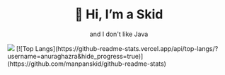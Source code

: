 <h1 align="center">👋 Hi, I’m a Skid</h1>
<p align="center">and I don't like Java</p>

<picture>
<source 
  srcset="https://github-readme-stats.vercel.app/api?username=manpanskid&show_icons=true&theme=dark"
  media="(prefers-color-scheme: dark)"
/>
<source
  srcset="https://github-readme-stats.vercel.app/api?username=manpanskid&show_icons=true"
  media="(prefers-color-scheme: light), (prefers-color-scheme: no-preference)"
/>
<img src="https://github-readme-stats.vercel.app/api?username=manpanskid&show_icons=true" />
</picture>
[![Top Langs](https://github-readme-stats.vercel.app/api/top-langs/?username=anuraghazra&hide_progress=true)](https://github.com/manpanskid/github-readme-stats)

